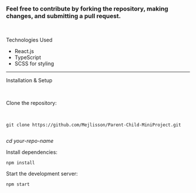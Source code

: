 <h3>Feel free to contribute by forking the repository, making changes, and submitting a pull request.</h3><br/>
<p>Technologies Used</p>
<ul>
<li>React.js</li>
<li>TypeScript</li>
<li>SCSS for styling</li>
</ul>
<hr/>
<p>Installation & Setup</p><br/>
<p>Clone the repository:</p><br/>

<pre><code>git clone https://github.com/Mejlisson/Parent-Child-MiniProject.git

</code></pre>

<p><em>cd your-repo-name</em></p>
</code></pre>

<p>Install dependencies:</p>

<pre><code>npm install
</code></pre>

<p>Start the development server:</p>

<pre><code>npm start
</code></pre>
